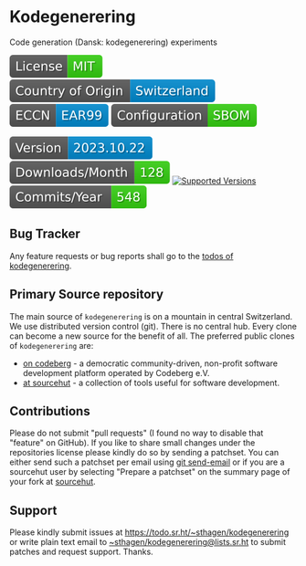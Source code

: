 # Kodegenerering

Code generation (Dansk: kodegenerering) experiments

[![license](badges/license-spdx-mit.svg)](https://git.sr.ht/~sthagen/kodegenerering/tree/default/item/LICENSE)
[![Country of Origin](badges/country-of-origin-name-switzerland-neutral.svg)](https://git.sr.ht/~sthagen/kodegenerering/tree/default/item/COUNTRY-OF-ORIGIN)
[![Export Classification Control Number (ECCN)](badges/export-control-classification-number_eccn-ear99-neutral.svg)](https://git.sr.ht/~sthagen/kodegenerering/tree/default/item/EXPORT-CONTROL-CLASSIFICATION-NUMBER)
[![Configuration](badges/configuration-sbom.svg)](third-party/index.html)

[![Version](badges/latest-release.svg)](https://pypi.python.org/pypi/kodegenerering/)
[![Downloads](badges/downloads-per-month.svg)](https://pepy.tech/project/kodegenerering)
[![Supported Versions](https://img.shields.io/pypi/pyversions/kodegenerering.svg?style=flat)](https://pypi.python.org/pypi/kodegenerering/)
[![Maintenance Status](badges/commits-per-year.svg)](https://git.sr.ht/~sthagen/kodegenerering/log)

## Bug Tracker

Any feature requests or bug reports shall go to the [todos of kodegenerering](https://todo.sr.ht/~sthagen/kodegenerering).

## Primary Source repository

The main source of `kodegenerering` is on a mountain in central Switzerland.
We use distributed version control (git).
There is no central hub.
Every clone can become a new source for the benefit of all.
The preferred public clones of `kodegenerering` are:

* [on codeberg](https://codeberg.org/sthagen/kodegenerering) - a democratic community-driven, non-profit software development platform operated by Codeberg e.V.
* [at sourcehut](https://git.sr.ht/~sthagen/kodegenerering) - a collection of tools useful for software development.

## Contributions

Please do not submit "pull requests" (I found no way to disable that "feature" on GitHub).
If you like to share small changes under the repositories license please kindly do so by sending a patchset.
You can either send such a patchset per email using [git send-email](https://git-send-email.io) or 
if you are a sourcehut user by selecting "Prepare a patchset" on the summary page of your fork at [sourcehut](https://git.sr.ht/).

## Support

Please kindly submit issues at <https://todo.sr.ht/~sthagen/kodegenerering> or write plain text email to <~sthagen/kodegenerering@lists.sr.ht> to submit patches and request support. Thanks.
